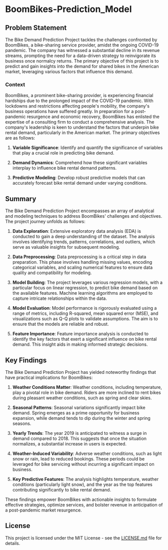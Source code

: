 # BoomBikes-Prediction_Model
## Problem Statement

The Bike Demand Prediction Project tackles the challenges confronted by BoomBikes, a bike-sharing service provider, amidst the ongoing COVID-19 pandemic. The company has witnessed a substantial decline in its revenue streams, prompting the need for a data-driven strategy to reinvigorate its business once normalcy returns. The primary objective of this project is to predict and gain insights into the demand for shared bikes in the American market, leveraging various factors that influence this demand.

### Context

BoomBikes, a prominent bike-sharing provider, is experiencing financial hardships due to the prolonged impact of the COVID-19 pandemic. With lockdowns and restrictions affecting people's mobility, the company's business operations have suffered greatly. In preparation for a post-pandemic resurgence and economic recovery, BoomBikes has enlisted the expertise of a consulting firm to conduct a comprehensive analysis. The company's leadership is keen to understand the factors that underpin bike rental demand, particularly in the American market. The primary objectives are as follows:

1. **Variable Significance**: Identify and quantify the significance of variables that play a crucial role in predicting bike demand.

2. **Demand Dynamics**: Comprehend how these significant variables interplay to influence bike rental demand patterns.

3. **Predictive Modeling**: Develop robust predictive models that can accurately forecast bike rental demand under varying conditions.

## Summary

The Bike Demand Prediction Project encompasses an array of analytical and modeling techniques to address BoomBikes' challenges and objectives. The project journey unfolds as follows:

1. **Data Exploration**: Extensive exploratory data analysis (EDA) is conducted to gain a deep understanding of the dataset. The analysis involves identifying trends, patterns, correlations, and outliers, which serve as valuable insights for subsequent modeling.

2. **Data Preprocessing**: Data preprocessing is a critical step in data preparation. This phase involves handling missing values, encoding categorical variables, and scaling numerical features to ensure data quality and compatibility for modeling.

3. **Model Building**: The project leverages various regression models, with a particular focus on linear regression, to predict bike demand based on the available features. Machine learning algorithms are employed to capture intricate relationships within the data.

4. **Model Evaluation**: Model performance is rigorously evaluated using a range of metrics, including R-squared, mean squared error (MSE), and visualizations such as Q-Q plots to validate assumptions. The aim is to ensure that the models are reliable and robust.

5. **Feature Importance**: Feature importance analysis is conducted to identify the key factors that exert a significant influence on bike rental demand. This insight aids in making informed strategic decisions.

## Key Findings

The Bike Demand Prediction Project has yielded noteworthy findings that have practical implications for BoomBikes:

1. **Weather Conditions Matter**: Weather conditions, including temperature, play a pivotal role in bike demand. Riders are more inclined to rent bikes during pleasant weather conditions, such as spring and clear skies.

2. **Seasonal Patterns**: Seasonal variations significantly impact bike demand. Spring emerges as a prime opportunity for business expansion, while demand tends to dip during the winter and spring seasons.

3. **Yearly Trends**: The year 2019 is anticipated to witness a surge in demand compared to 2018. This suggests that once the situation normalizes, a substantial increase in users is expected.

4. **Weather-Induced Variability**: Adverse weather conditions, such as light snow or rain, lead to reduced bookings. These periods could be leveraged for bike servicing without incurring a significant impact on business.

5. **Key Predictive Features**: The analysis highlights temperature, weather conditions (particularly light snow), and the year as the top features contributing significantly to bike rental demand.

These findings empower BoomBikes with actionable insights to formulate effective strategies, optimize services, and bolster revenue in anticipation of a post-pandemic market resurgence.


## License

This project is licensed under the MIT License - see the [LICENSE.md](LICENSE.md) file for details.
